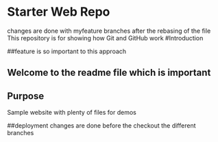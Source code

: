 # Starter Web Repo

changes are done with myfeature branches after the rebasing of the file
This repository is for showing how Git and GitHub work
#Introduction 

##feature is so important to this approach

## Welcome to the readme file which is important
## Purpose

Sample website with plenty of files for demos


##deployment
 changes are done before the checkout the different branches